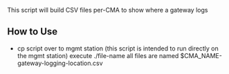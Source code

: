 This script will build CSV files per-CMA to show where a gateway logs


## How to Use ##
- cp script over to mgmt station (this script is intended to run directly on the mgmt station)
 execute ./file-name all files are named $CMA_NAME-gateway-logging-location.csv

 
